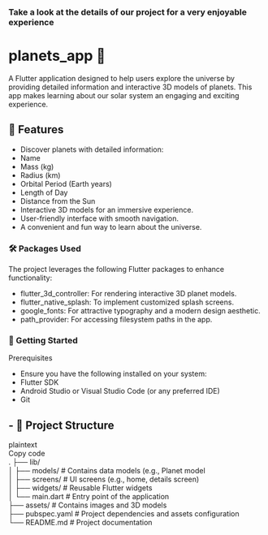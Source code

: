 ### Take a look at the details of our project for a very enjoyable experience 
# planets_app 🌌
A Flutter application designed to help users explore the universe by providing detailed information and interactive 3D models of planets. This app makes learning about our solar system an engaging and exciting experience.

## 🌟 Features
- Discover planets with detailed information:
- Name
- Mass (kg)
- Radius (km)
- Orbital Period (Earth years)
- Length of Day
- Distance from the Sun
- Interactive 3D models for an immersive experience.
- User-friendly interface with smooth navigation.
- A convenient and fun way to learn about the universe.

### 🛠️ Packages Used
The project leverages the following Flutter packages to enhance functionality:  
- flutter_3d_controller: For rendering interactive 3D planet models.  
- flutter_native_splash: To implement customized splash screens.  
- google_fonts: For attractive typography and a modern design aesthetic.  
- path_provider: For accessing filesystem paths in the app.  

### 🚀 Getting Started
Prerequisites    
- Ensure you have the following installed on your system:  
- Flutter SDK  
- Android Studio or Visual Studio Code (or any preferred IDE)  
- Git  

## - 📂 Project Structure  
plaintext  
Copy code  
.
 ├── lib/  
│   ├── models/             # Contains data models (e.g., Planet model   
│   ├── screens/            # UI screens (e.g., home, details screen)  
│   ├── widgets/            # Reusable Flutter widgets  
│   └── main.dart           # Entry point of the application  
├── assets/                 # Contains images and 3D models  
├── pubspec.yaml            # Project dependencies and assets configuration  
└── README.md               # Project documentation  



